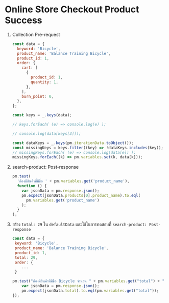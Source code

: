 # Online Store Checkout Product Success

1. Collection Pre-request

   ```js
   const data = {
     keyword: 'Bicycle',
     product_name: 'Balance Training Bicycle',
     product_id: 1,
     order: {
       cart: [
         {
           product_id: 1,
           quantity: 1,
         },
       ],
       burn_point: 0,
     },
   };

   const keys = _.keys(data);

   // keys.forEach( (e) => console.log(e) );

   // console.log(data[keys[3]]);

   const dataKeys = _.keys(pm.iterationData.toObject());
   const missingKeys = keys.filter((key) => !dataKeys.includes(key));
   // missingKeys.forEach( (e) => console.log(data[e]) );
   missingKeys.forEach((k) => pm.variables.set(k, data[k]));
   ```

2. search-product: Post-response

   ```js
   pm.test(
     'ต้องมีสินค้าที่มีชื่อ ' + pm.variables.get('product_name'),
     function () {
       var jsonData = pm.response.json();
       pm.expect(jsonData.products[0].product_name).to.eql(
         pm.variables.get('product_name')
       );
     }
   );
   ```

3. สร้าง `total: 29` ใน `defaultData` และใช้ในการทดสอบที่ `search-product: Post-response`

    ```js
    const data = {
     keyword: 'Bicycle',
     product_name: 'Balance Training Bicycle',
     product_id: 1,
     total: 29,
     order: {
        ...
     }
    ```

    ```js
    pm.test("ต้องมีสินค้าที่มีชื่อ Bicycle จำนวน " + pm.variables.get("total") + " ชิ้น", function () {
        var jsonData = pm.response.json();
        pm.expect(jsonData.total).to.eql(pm.variables.get("total"));
    });
    ```